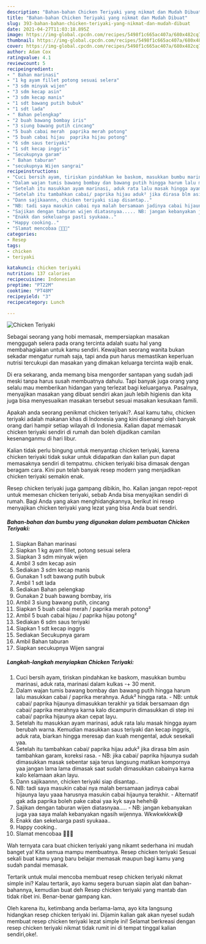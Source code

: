```yaml
---
description: "Bahan-bahan Chicken Teriyaki yang nikmat dan Mudah Dibuat"
title: "Bahan-bahan Chicken Teriyaki yang nikmat dan Mudah Dibuat"
slug: 393-bahan-bahan-chicken-teriyaki-yang-nikmat-dan-mudah-dibuat
date: 2021-04-27T11:03:18.895Z
image: https://img-global.cpcdn.com/recipes/5498f1c665ac407a/680x482cq70/chicken-teriyaki-foto-resep-utama.jpg
thumbnail: https://img-global.cpcdn.com/recipes/5498f1c665ac407a/680x482cq70/chicken-teriyaki-foto-resep-utama.jpg
cover: https://img-global.cpcdn.com/recipes/5498f1c665ac407a/680x482cq70/chicken-teriyaki-foto-resep-utama.jpg
author: Adam Cox
ratingvalue: 4.1
reviewcount: 5
recipeingredient:
- " Bahan marinasi"
- "1 kg ayam fillet potong sesuai selera"
- "3 sdm minyak wijen"
- "3 sdm kecap asin"
- "3 sdm kecap manis"
- "1 sdt bawang putih bubuk"
- "1 sdt lada"
- " Bahan pelengkap"
- "2 buah bawang bombay iris"
- "3 siung bawang putih cincang"
- "5 buah cabai merah  paprika merah potong"
- "5 buah cabai hijau  paprika hijau potong"
- "6 sdm saus teriyaki"
- "1 sdt kecap inggris"
- "Secukupnya garam"
- " Bahan taburan"
- "secukupnya Wijen sangrai"
recipeinstructions:
- "Cuci bersih ayam, tiriskan pindahkan ke baskom, masukkan bumbu marinasi, aduk rata, marinasi dalam kulkas -+ 30 menit."
- "Dalam wajan tumis bawang bombay dan bawang putih hingga harum lalu masukkan cabai / paprika merahnya. Aduk² hingga rata. NB: untuk cabai/ paprika hijaunya dimasukkan terakhir ya tidak bersamaan dgn cabai/ paprika merahnya karna kalo dicampurin dimasukkan di step ini cabai/ paprika hijaunya akan cepat layu."
- "Setelah itu masukkan ayam marinasi, aduk rata lalu masak hingga ayam berubah warna. Kemudian masukkan saus teriyaki dan kecap inggris, aduk rata, biarkan hingga meresap dan kuah mengental, aduk sesekali yaa."
- "Setelah itu tambahkan cabai/ paprika hijau aduk² jika dirasa blm asin tambahkan garam, koreksi rasa. NB: jika cabai/ paprika hijaunya sudah dimasukkan masak sebentar saja terus langsung matikan kompornya yaa jangan lama lama dimasak saat sudah dimasukkan cabainya karna kalo kelamaan akan layu."
- "Dann sajikaannn, chicken teriyaki siap disantap.."
- "NB: tadi saya masukin cabai nya malah bersamaan jadinya cabai hijaunya layu yaaa harusnya masukin cabai hijaunya terakhir. Alternatif gak ada paprika boleh pake cabai yaa kyk saya heheh😆"
- "Sajikan dengan taburan wijen diatasnyaa..... NB: jangan kebanyakan juga yaa saya malah kebanyakan ngasih wijennya. Wkwkwkkwk😅"
- "Enakk dan sekeluarga pasti syukaaa.."
- "Happy cooking.."
- "Slamat mencobaa 👩🏻‍🍳"
categories:
- Resep
tags:
- chicken
- teriyaki

katakunci: chicken teriyaki 
nutrition: 137 calories
recipecuisine: Indonesian
preptime: "PT22M"
cooktime: "PT48M"
recipeyield: "3"
recipecategory: Lunch

---
```



![Chicken Teriyaki](https://img-global.cpcdn.com/recipes/5498f1c665ac407a/680x482cq70/chicken-teriyaki-foto-resep-utama.jpg)

Sebagai seorang yang hobi memasak, mempersiapkan masakan menggugah selera pada orang tercinta adalah suatu hal yang membahagiakan untuk kamu sendiri. Kewajiban seorang  wanita bukan sekadar mengatur rumah saja, tapi anda pun harus memastikan keperluan nutrisi tercukupi dan masakan yang dimakan keluarga tercinta wajib enak.

Di era  sekarang, anda memang bisa mengorder santapan yang sudah jadi meski tanpa harus susah membuatnya dahulu. Tapi banyak juga orang yang selalu mau memberikan hidangan yang terlezat bagi keluarganya. Pasalnya, menyajikan masakan yang dibuat sendiri akan jauh lebih higienis dan kita juga bisa menyesuaikan masakan tersebut sesuai masakan kesukaan famili. 



Apakah anda seorang penikmat chicken teriyaki?. Asal kamu tahu, chicken teriyaki adalah makanan khas di Indonesia yang kini disenangi oleh banyak orang dari hampir setiap wilayah di Indonesia. Kalian dapat memasak chicken teriyaki sendiri di rumah dan boleh dijadikan camilan kesenanganmu di hari libur.

Kalian tidak perlu bingung untuk menyantap chicken teriyaki, karena chicken teriyaki tidak sukar untuk didapatkan dan kalian pun dapat memasaknya sendiri di tempatmu. chicken teriyaki bisa dimasak dengan beragam cara. Kini pun telah banyak resep modern yang menjadikan chicken teriyaki semakin enak.

Resep chicken teriyaki juga gampang dibikin, lho. Kalian jangan repot-repot untuk memesan chicken teriyaki, sebab Anda bisa menyajikan sendiri di rumah. Bagi Anda yang akan menghidangkannya, berikut ini resep menyajikan chicken teriyaki yang lezat yang bisa Anda buat sendiri.

<!--inarticleads1-->

##### Bahan-bahan dan bumbu yang digunakan dalam pembuatan Chicken Teriyaki:

1. Siapkan  Bahan marinasi
1. Siapkan 1 kg ayam fillet, potong sesuai selera
1. Siapkan 3 sdm minyak wijen
1. Ambil 3 sdm kecap asin
1. Sediakan 3 sdm kecap manis
1. Gunakan 1 sdt bawang putih bubuk
1. Ambil 1 sdt lada
1. Sediakan  Bahan pelengkap
1. Gunakan 2 buah bawang bombay, iris
1. Ambil 3 siung bawang putih, cincang
1. Siapkan 5 buah cabai merah / paprika merah potong²
1. Ambil 5 buah cabai hijau / paprika hijau potong²
1. Sediakan 6 sdm saus teriyaki
1. Siapkan 1 sdt kecap inggris
1. Sediakan Secukupnya garam
1. Ambil  Bahan taburan
1. Siapkan secukupnya Wijen sangrai




<!--inarticleads2-->

##### Langkah-langkah menyiapkan Chicken Teriyaki:

1. Cuci bersih ayam, tiriskan pindahkan ke baskom, masukkan bumbu marinasi, aduk rata, marinasi dalam kulkas -+ 30 menit.
1. Dalam wajan tumis bawang bombay dan bawang putih hingga harum lalu masukkan cabai / paprika merahnya. Aduk² hingga rata. - NB: untuk cabai/ paprika hijaunya dimasukkan terakhir ya tidak bersamaan dgn cabai/ paprika merahnya karna kalo dicampurin dimasukkan di step ini cabai/ paprika hijaunya akan cepat layu.
1. Setelah itu masukkan ayam marinasi, aduk rata lalu masak hingga ayam berubah warna. Kemudian masukkan saus teriyaki dan kecap inggris, aduk rata, biarkan hingga meresap dan kuah mengental, aduk sesekali yaa.
1. Setelah itu tambahkan cabai/ paprika hijau aduk² jika dirasa blm asin tambahkan garam, koreksi rasa. - NB: jika cabai/ paprika hijaunya sudah dimasukkan masak sebentar saja terus langsung matikan kompornya yaa jangan lama lama dimasak saat sudah dimasukkan cabainya karna kalo kelamaan akan layu.
1. Dann sajikaannn, chicken teriyaki siap disantap..
1. NB: tadi saya masukin cabai nya malah bersamaan jadinya cabai hijaunya layu yaaa harusnya masukin cabai hijaunya terakhir. - Alternatif gak ada paprika boleh pake cabai yaa kyk saya heheh😆
1. Sajikan dengan taburan wijen diatasnyaa..... - NB: jangan kebanyakan juga yaa saya malah kebanyakan ngasih wijennya. Wkwkwkkwk😅
1. Enakk dan sekeluarga pasti syukaaa..
1. Happy cooking..
1. Slamat mencobaa 👩🏻‍🍳




Wah ternyata cara buat chicken teriyaki yang nikamt sederhana ini mudah banget ya! Kita semua mampu membuatnya. Resep chicken teriyaki Sesuai sekali buat kamu yang baru belajar memasak maupun bagi kamu yang sudah pandai memasak.

Tertarik untuk mulai mencoba membuat resep chicken teriyaki nikmat simple ini? Kalau tertarik, ayo kamu segera buruan siapin alat dan bahan-bahannya, kemudian buat deh Resep chicken teriyaki yang mantab dan tidak ribet ini. Benar-benar gampang kan. 

Oleh karena itu, ketimbang anda berlama-lama, ayo kita langsung hidangkan resep chicken teriyaki ini. Dijamin kalian gak akan nyesel sudah membuat resep chicken teriyaki lezat simple ini! Selamat berkreasi dengan resep chicken teriyaki nikmat tidak rumit ini di tempat tinggal kalian sendiri,oke!.

